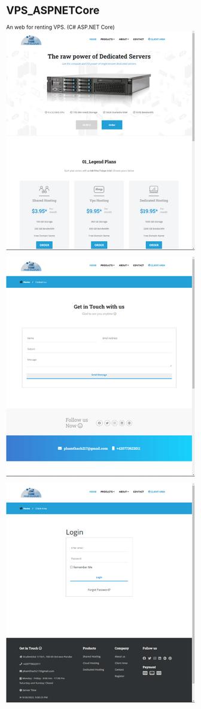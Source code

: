 # VPS_ASPNETCore
An web for renting VPS. (C# ASP.NET Core)
![Screenshot](https://github.com/phamthachcz/VPS_ASPNETCore/blob/main/vps.jpg)

![Screenshot](https://github.com/phamthachcz/VPS_ASPNETCore/blob/main/vps_2.jpg)

![Screenshot](https://github.com/phamthachcz/VPS_ASPNETCore/blob/main/vps_3.jpg)
